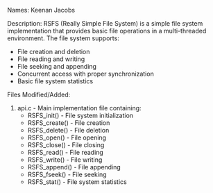 Names: Keenan Jacobs

Description:
RSFS (Really Simple File System) is a simple file system implementation that provides basic file operations in a multi-threaded environment. The file system supports:

- File creation and deletion
- File reading and writing
- File seeking and appending
- Concurrent access with proper synchronization
- Basic file system statistics

Files Modified/Added:

1. api.c - Main implementation file containing:
   - RSFS_init() - File system initialization
   - RSFS_create() - File creation
   - RSFS_delete() - File deletion
   - RSFS_open() - File opening
   - RSFS_close() - File closing
   - RSFS_read() - File reading
   - RSFS_write() - File writing
   - RSFS_append() - File appending
   - RSFS_fseek() - File seeking
   - RSFS_stat() - File system statistics

